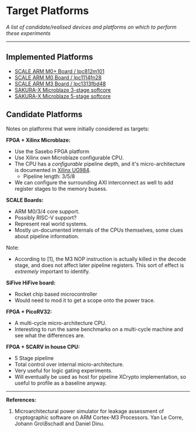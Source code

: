 
# Target Platforms

*A list of candidate/realised devices and platforms on which to perform these
experiments*

---

## Implemented Platforms

- [SCALE ARM M0+ Board / lpc812m101](scale_lpc812m101/README.md)
- [SCALE ARM M0 Board / lpc1114fn28](scale_lpc1114fn28/README.md)
- [SCALE ARM M3 Board / lpc1313fbd48](scale_lpc1313fbd48/README.md)
- [SAKURA-X Microblaze 3-stage softcore](sakurax_mb3/README.md)
- [SAKURA-X Microblaze 5-stage softcore](sakurax_mb5/README.md)


## Candidate Platforms

Notes on platforms that were initially considered as targets:

**FPGA + Xilinx Microblaze:**
- Use the Sasebo FPGA platform
- Use Xilinx own Microblaze configurable CPU.
- The CPU has a *configurable* pipeline depth, and it's micro-architecture
  is documented in 
  [Xilinx UG984](https://www.xilinx.com/support/documentation/sw_manuals/xilinx2018_3/ug984-vivado-microblaze-ref.pdf).
  - Pipeline length: 3/5/8
- We can configure the surrounding AXI interconnect as well to add register
  stages to the memory busess.

**SCALE Boards:**

- ARM M0/3/4 core support.
- Possibly RISC-V support?
- Represent real world systems.
- Mostly un-documented internals of the CPUs themselves, some clues
  about pipeline information.


Note:
- According to [1], the M3 NOP instruction is actually killed in the
  decode stage, and does not affect later pipeline registers.
  This sort of effect is *extremely* important to identify.

**SiFive HiFive board:**

- Rocket chip based microcontroller
- Would need to mod it to get a scope onto the power trace.

**FPGA + PicoRV32:**

- A multi-cycle micro-architecture CPU.
- Interesting to run the same benchmarks on a multi-cycle machine and
  see what the differences are.

**FPGA + SCARV in house CPU:**

- 5 Stage pipeline
- Total control over internal micro-architecture.
- Very useful for logic gating experiments.
- Will eventually be used as host for pipeline XCrypto implementation,
  so useful to profile as a baseline anyway.

---

**References:**
1. Microarchitectural power simulator for leakage assessment of cryptographic
   software on ARM Cortex-M3 Processors. Yan Le Corre, Johann Gro\Bschadl and
   Daniel Dinu.
